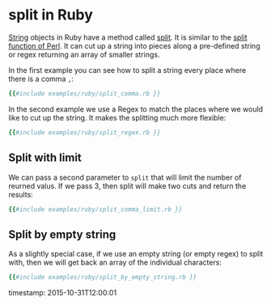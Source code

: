 # split in Ruby


[String](http://ruby-doc.org/core-2.2.0/String.html) objects in Ruby have a method called
[split](http://ruby-doc.org/core-2.2.0/String.html#method-i-split). It is similar to the
[split function of Perl](https://perlmaven.com/perl-split). It can cut up a string into
pieces along a pre-defined string or regex returning an array of smaller strings.


In the first example you can see how to split a string every place where there is a comma `,`:

```ruby
{{#include examples/ruby/split_comma.rb }}
```


In the second example we use a Regex to match the places where we would like to cut up the string.
It makes the splitting much more flexible:

```ruby
{{#include examples/ruby/split_regex.rb }}
```


## Split with limit

We can pass a second parameter to `split` that will limit the number of reurned valus.
If we pass 3, then split will make two cuts and return the results:

```ruby
{{#include examples/ruby/split_comma_limit.rb }}
```

## Split by empty string

As a slightly special case, if we use an empty string (or empty regex) to split with,
then we will get back an array of the individual characters:

```ruby
{{#include examples/ruby/split_by_empty_string.rb }}
```


timestamp: 2015-10-31T12:00:01
